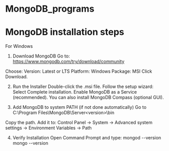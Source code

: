 # MongoDB_programs
# MongoDB installation steps
For Windows
1. Download MongoDB
Go to: https://www.mongodb.com/try/download/community

Choose:
Version: Latest or LTS
Platform: Windows
Package: MSI
Click Download.

2. Run the Installer
Double-click the .msi file.
Follow the setup wizard:
Select Complete installation.
Enable MongoDB as a Service (recommended).
You can also install MongoDB Compass (optional GUI).

3. Add MongoDB to system PATH (if not done automatically)
Go to C:\Program Files\MongoDB\Server\<version>\bin

Copy the path.
Add it to:
Control Panel → System → Advanced system settings → Environment Variables → Path

4. Verify Installation
Open Command Prompt and type:
mongod --version
mongo --version
